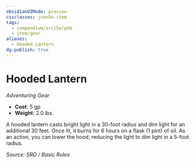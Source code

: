 ```yaml
---
obsidianUIMode: preview
cssclasses: json5e-item
tags:
  - compendium/src/5e/phb
  - item/gear
aliases:
  - Hooded Lantern
dg-publish: true
---
```

# Hooded Lantern
*Adventuring Gear*  

- **Cost**: 5 gp
- **Weight**: 2.0 lbs.

A hooded lantern casts bright light in a 30-foot radius and dim light for an additional 30 feet. Once lit, it burns for 6 hours on a flask (1 pint) of oil. As an action, you can lower the hood, reducing the light to dim light in a 5-foot radius.

*Source: SRD / Basic Rules*